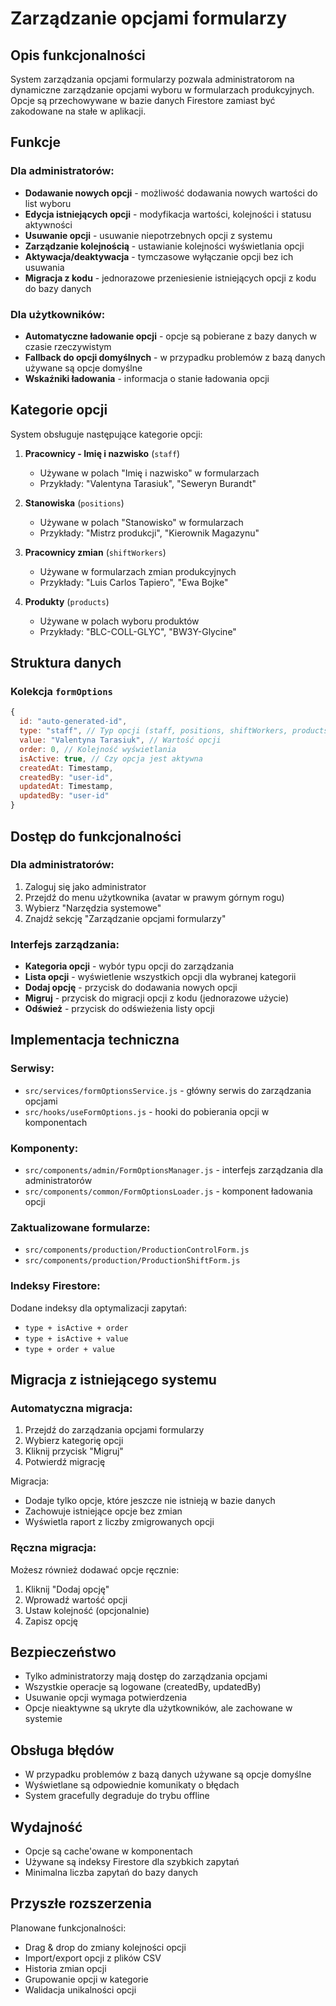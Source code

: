 # Zarządzanie opcjami formularzy

## Opis funkcjonalności

System zarządzania opcjami formularzy pozwala administratorom na dynamiczne zarządzanie opcjami wyboru w formularzach produkcyjnych. Opcje są przechowywane w bazie danych Firestore zamiast być zakodowane na stałe w aplikacji.

## Funkcje

### Dla administratorów:
- **Dodawanie nowych opcji** - możliwość dodawania nowych wartości do list wyboru
- **Edycja istniejących opcji** - modyfikacja wartości, kolejności i statusu aktywności
- **Usuwanie opcji** - usuwanie niepotrzebnych opcji z systemu
- **Zarządzanie kolejnością** - ustawianie kolejności wyświetlania opcji
- **Aktywacja/deaktywacja** - tymczasowe wyłączanie opcji bez ich usuwania
- **Migracja z kodu** - jednorazowe przeniesienie istniejących opcji z kodu do bazy danych

### Dla użytkowników:
- **Automatyczne ładowanie opcji** - opcje są pobierane z bazy danych w czasie rzeczywistym
- **Fallback do opcji domyślnych** - w przypadku problemów z bazą danych używane są opcje domyślne
- **Wskaźniki ładowania** - informacja o stanie ładowania opcji

## Kategorie opcji

System obsługuje następujące kategorie opcji:

1. **Pracownicy - Imię i nazwisko** (`staff`)
   - Używane w polach "Imię i nazwisko" w formularzach
   - Przykłady: "Valentyna Tarasiuk", "Seweryn Burandt"

2. **Stanowiska** (`positions`)
   - Używane w polach "Stanowisko" w formularzach
   - Przykłady: "Mistrz produkcji", "Kierownik Magazynu"

3. **Pracownicy zmian** (`shiftWorkers`)
   - Używane w formularzach zmian produkcyjnych
   - Przykłady: "Luis Carlos Tapiero", "Ewa Bojke"

4. **Produkty** (`products`)
   - Używane w polach wyboru produktów
   - Przykłady: "BLC-COLL-GLYC", "BW3Y-Glycine"

## Struktura danych

### Kolekcja `formOptions`

```javascript
{
  id: "auto-generated-id",
  type: "staff", // Typ opcji (staff, positions, shiftWorkers, products)
  value: "Valentyna Tarasiuk", // Wartość opcji
  order: 0, // Kolejność wyświetlania
  isActive: true, // Czy opcja jest aktywna
  createdAt: Timestamp,
  createdBy: "user-id",
  updatedAt: Timestamp,
  updatedBy: "user-id"
}
```

## Dostęp do funkcjonalności

### Dla administratorów:
1. Zaloguj się jako administrator
2. Przejdź do menu użytkownika (avatar w prawym górnym rogu)
3. Wybierz "Narzędzia systemowe"
4. Znajdź sekcję "Zarządzanie opcjami formularzy"

### Interfejs zarządzania:
- **Kategoria opcji** - wybór typu opcji do zarządzania
- **Lista opcji** - wyświetlenie wszystkich opcji dla wybranej kategorii
- **Dodaj opcję** - przycisk do dodawania nowych opcji
- **Migruj** - przycisk do migracji opcji z kodu (jednorazowe użycie)
- **Odśwież** - przycisk do odświeżenia listy opcji

## Implementacja techniczna

### Serwisy:
- `src/services/formOptionsService.js` - główny serwis do zarządzania opcjami
- `src/hooks/useFormOptions.js` - hooki do pobierania opcji w komponentach

### Komponenty:
- `src/components/admin/FormOptionsManager.js` - interfejs zarządzania dla administratorów
- `src/components/common/FormOptionsLoader.js` - komponent ładowania opcji

### Zaktualizowane formularze:
- `src/components/production/ProductionControlForm.js`
- `src/components/production/ProductionShiftForm.js`

### Indeksy Firestore:
Dodane indeksy dla optymalizacji zapytań:
- `type + isActive + order`
- `type + isActive + value`
- `type + order + value`

## Migracja z istniejącego systemu

### Automatyczna migracja:
1. Przejdź do zarządzania opcjami formularzy
2. Wybierz kategorię opcji
3. Kliknij przycisk "Migruj"
4. Potwierdź migrację

Migracja:
- Dodaje tylko opcje, które jeszcze nie istnieją w bazie danych
- Zachowuje istniejące opcje bez zmian
- Wyświetla raport z liczby zmigrowanych opcji

### Ręczna migracja:
Możesz również dodawać opcje ręcznie:
1. Kliknij "Dodaj opcję"
2. Wprowadź wartość opcji
3. Ustaw kolejność (opcjonalnie)
4. Zapisz opcję

## Bezpieczeństwo

- Tylko administratorzy mają dostęp do zarządzania opcjami
- Wszystkie operacje są logowane (createdBy, updatedBy)
- Usuwanie opcji wymaga potwierdzenia
- Opcje nieaktywne są ukryte dla użytkowników, ale zachowane w systemie

## Obsługa błędów

- W przypadku problemów z bazą danych używane są opcje domyślne
- Wyświetlane są odpowiednie komunikaty o błędach
- System gracefully degraduje do trybu offline

## Wydajność

- Opcje są cache'owane w komponentach
- Używane są indeksy Firestore dla szybkich zapytań
- Minimalna liczba zapytań do bazy danych

## Przyszłe rozszerzenia

Planowane funkcjonalności:
- Drag & drop do zmiany kolejności opcji
- Import/export opcji z plików CSV
- Historia zmian opcji
- Grupowanie opcji w kategorie
- Walidacja unikalności opcji 